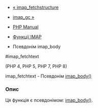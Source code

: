 - [« imap_fetchstructure](function.imap-fetchstructure.md)
- [imap_gc »](function.imap-gc.md)

- [PHP Manual](index.md)
- [Функції IMAP](ref.imap.md)
- Псевдонім imap_body

#imap_fetchtext

(PHP 4, PHP 5, PHP 7, PHP 8)

imap_fetchtext - Псевдонім [imap_body()](function.imap-body.md)

### Опис

Ця функція є псевдонімом:
[imap_body()](function.imap-body.md).
